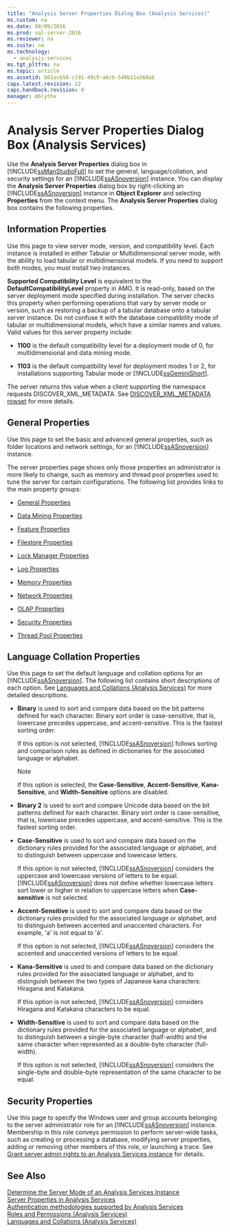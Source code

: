 ```yaml
---
title: "Analysis Server Properties Dialog Box (Analysis Services)"
ms.custom: na
ms.date: 08/09/2016
ms.prod: sql-server-2016
ms.reviewer: na
ms.suite: na
ms.technology: 
  - analysis-services
ms.tgt_pltfrm: na
ms.topic: article
ms.assetid: b01ec658-c191-49c9-a6cb-549b21a368ab
caps.latest.revision: 22
caps.handback.revision: 0
manager: mblythe
---
```

# Analysis Server Properties Dialog Box (Analysis Services)
Use the **Analysis Server Properties** dialog box in [!INCLUDE[ssManStudioFull](../../Topics/TopicNameContainA/tokens/ssManStudioFull_md.md)] to set the general, language/collation, and security settings for an [!INCLUDE[ssASnoversion](../../Topics/TopicNameContainA/tokens/ssASnoversion_md.md)] instance. You can display the **Analysis Server Properties** dialog box by right-clicking an [!INCLUDE[ssASnoversion](../../Topics/TopicNameContainA/tokens/ssASnoversion_md.md)] instance in **Object Explorer** and selecting **Properties** from the context menu. The **Analysis Server Properties** dialog box contains the following properties.  
  
## Information Properties  
 Use this page to view server mode, version, and compatibility level. Each instance is installed in either Tabular or Multidimensional server mode, with the ability to load tabular or multidimensional models. If you need to support both modes, you must install two instances.  
  
 **Supported Compatibility Level** is equivalent to the **DefaultCompatibilityLevel** property in AMO. It is read-only, based on the server deployment mode specified during installation. The server checks this property when performing operations that vary by server mode or version, such as restoring a backup of a tabular database onto a tabular server instance. Do not confuse it with the database compatibility mode of tabular or multidimensional models, which have a similar names and values. Valid values for this server property include:  
  
-   **1100** is the default compatibility level for a deployment mode of 0, for multidimensional and data mining mode.  
  
-   **1103** is the default compatibility level for deployment modes 1 or 2, for installations supporting Tabular mode or [!INCLUDE[ssGeminiShort](../../Topics/TopicNameNotContainA/tokens/ssGeminiShort_md.md)].  
  
 The server returns this value when a client supporting the namespace requests DISCOVER_XML_METADATA. See [DISCOVER_XML_METADATA rowset](assetId:///0befd026-db1b-43ac-b0e6-734abb56a4b1) for more details.  
  
## General Properties  
 Use this page to set the basic and advanced general properties, such as folder locations and network settings, for an [!INCLUDE[ssASnoversion](../../Topics/TopicNameContainA/tokens/ssASnoversion_md.md)] instance.  
  
 The server properties page shows only those properties an administrator is more likely to change, such as memory and thread pool properties used to tune the server for certain configurations. The following list provides links to the main property groups:  
  
-   [General Properties](../../Topics/TopicNameNotContainA/General-Properties.md)  
  
-   [Data Mining Properties](../../Topics/TopicNameNotContainA/Data-Mining-Properties.md)  
  
-   [Feature Properties](../../Topics/TopicNameNotContainA/Feature-Properties.md)  
  
-   [Filestore Properties](../../Topics/TopicNameNotContainA/Filestore-Properties.md)  
  
-   [Lock Manager Properties](../../Topics/TopicNameNotContainA/Lock-Manager-Properties.md)  
  
-   [Log Properties](../../Topics/TopicNameNotContainA/Log-Properties.md)  
  
-   [Memory Properties](../../Topics/TopicNameNotContainA/Memory-Properties.md)  
  
-   [Network Properties](../../Topics/TopicNameNotContainA/Network-Properties.md)  
  
-   [OLAP Properties](../../Topics/TopicNameNotContainA/OLAP-Properties.md)  
  
-   [Security Properties](../../Topics/TopicNameNotContainA/Security-Properties.md)  
  
-   [Thread Pool Properties](../../Topics/TopicNameNotContainA/Thread-Pool-Properties.md)  
  
## Language Collation Properties  
 Use this page to set the default language and collation options for an [!INCLUDE[ssASnoversion](../../Topics/TopicNameContainA/tokens/ssASnoversion_md.md)]. The following list contains short descriptions of each option. See [Languages and Collations (Analysis Services)](../../Topics/TopicNameNotContainA/Languages-and-Collations--Analysis-Services-.md) for more detailed descriptions.  
  
-   **Binary** is used to sort and compare data based on the bit patterns defined for each character. Binary sort order is case-sensitive, that is, lowercase precedes uppercase, and accent-sensitive. This is the fastest sorting order.  
  
     If this option is not selected, [!INCLUDE[ssASnoversion](../../Topics/TopicNameContainA/tokens/ssASnoversion_md.md)] follows sorting and comparison rules as defined in dictionaries for the associated language or alphabet.  
  
    > [!NOTE]  
    >  If this option is selected, the **Case-Sensitive**, **Accent-Sensitive**, **Kana-Sensitive**, and **Width-Sensitive** options are disabled.  
  
-   **Binary 2** is used to sort and compare Unicode data based on the bit patterns defined for each character. Binary sort order is case-sensitive, that is, lowercase precedes uppercase, and accent-sensitive. This is the fastest sorting order.  
  
-   **Case-Sensitive** is used to sort and compare data based on the dictionary rules provided for the associated language or alphabet, and to distinguish between uppercase and lowercase letters.  
  
     If this option is not selected, [!INCLUDE[ssASnoversion](../../Topics/TopicNameContainA/tokens/ssASnoversion_md.md)] considers the uppercase and lowercase versions of letters to be equal. [!INCLUDE[ssASnoversion](../../Topics/TopicNameContainA/tokens/ssASnoversion_md.md)] does not define whether lowercase letters sort lower or higher in relation to uppercase letters when **Case-sensitive** is not selected.  
  
-   **Accent-Sensitive** is used to sort and compare data based on the dictionary rules provided for the associated language or alphabet, and to distinguish between accented and unaccented characters. For example, 'a' is not equal to 'á'.  
  
     If this option is not selected, [!INCLUDE[ssASnoversion](../../Topics/TopicNameContainA/tokens/ssASnoversion_md.md)] considers the accented and unaccented versions of letters to be equal.  
  
-   **Kana-Sensitive** is used to and compare data based on the dictionary rules provided for the associated language or alphabet, and to distinguish between the two types of Japanese kana characters: Hiragana and Katakana.  
  
     If this option is not selected, [!INCLUDE[ssASnoversion](../../Topics/TopicNameContainA/tokens/ssASnoversion_md.md)] considers Hiragana and Katakana characters to be equal.  
  
-   **Width-Sensitive** is used to sort and compare data based on the dictionary rules provided for the associated language or alphabet, and to distinguish between a single-byte character (half-width) and the same character when represented as a double-byte character (full-width).  
  
     If this option is not selected, [!INCLUDE[ssASnoversion](../../Topics/TopicNameContainA/tokens/ssASnoversion_md.md)] considers the single-byte and double-byte representation of the same character to be equal.  
  
## Security Properties  
 Use this page to specify the Windows user and group accounts belonging to the server administrator role for an [!INCLUDE[ssASnoversion](../../Topics/TopicNameContainA/tokens/ssASnoversion_md.md)] instance. Membership in this role conveys permission to perform server-wide tasks, such as creating or processing a database, modifying server properties, adding or removing other members of this role, or launching a trace. See [Grant server admin rights to an  Analysis Services instance](../../Topics/TopicNameNotContainA/Grant-server-admin-rights-to-an--Analysis-Services-instance.md) for details.  
  
## See Also  
 [Determine the Server Mode of an Analysis Services Instance](../../Topics/TopicNameNotContainA/Determine-the-Server-Mode-of-an-Analysis-Services-Instance.md)   
 [Server Properties in Analysis Services](../../Topics/TopicNameNotContainA/Server-Properties-in-Analysis-Services.md)   
 [Authentication methodologies supported by Analysis Services](../../Topics/TopicNameNotContainA/Authentication-methodologies-supported-by-Analysis-Services.md)   
 [Roles and Permissions (Analysis Services)](../../Topics/TopicNameNotContainA/Roles-and-Permissions--Analysis-Services-.md)   
 [Languages and Collations (Analysis Services)](../../Topics/TopicNameNotContainA/Languages-and-Collations--Analysis-Services-.md)
